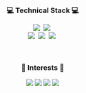 <br>

<h3 align="center">💻 Technical Stack 💻</h3>

<p align="center">          
<img src="https://img.shields.io/badge/-Java-007396?style=plastic&logo=Java&logoColor=white"/></a>&nbsp 
<img src="https://img.shields.io/badge/-Python-3776AB?style=plastic&logo=Python&logoColor=yellow"/></a>&nbsp                                            <br>
<img src="https://img.shields.io/badge/-Spring-6DB33F?style=plastic&logo=Spring&logoColor=white"/></a>&nbsp                                            
<img src="https://img.shields.io/badge/-Git-F05032?style=plastic&logo=Git&logoColor=white"/></a>&nbsp                                            
<img src="https://img.shields.io/badge/-MySQL-FECC00?style=plastic&logo=MySQL&logoColor=white"/></a>&nbsp                                            
</p>

<br>

<h3 align="center">🥕 Interests 🥕</h3>

<p align="center">
  
<img src="https://img.shields.io/badge/-Microservice-yellow?style=plastic"/>
<img src="https://img.shields.io/badge/-FinTech-orange?style=plastic"/>
<img src="https://img.shields.io/badge/-TDD-blue?style=plastic"/>
<img src="https://img.shields.io/badge/-Growth-red?style=plastic"/>

